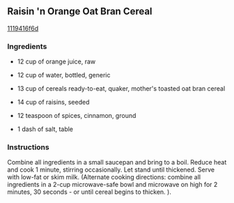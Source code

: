 ## Raisin 'n Orange Oat Bran Cereal

[1119416f6d](http://www.food.com/recipe/raisin-n-orange-oat-bran-cereal-255164)

### Ingredients

 - 12 cup of orange juice, raw

 - 12 cup of water, bottled, generic

 - 13 cup of cereals ready-to-eat, quaker, mother's toasted oat bran cereal

 - 14 cup of raisins, seeded

 - 12 teaspoon of spices, cinnamon, ground

 - 1 dash of salt, table

### Instructions

Combine all ingredients in a small saucepan and bring to a boil. Reduce heat and cook 1 minute, stirring occasionally. Let stand until thickened. Serve with low-fat or skim milk. (Alternate cooking directions: combine all ingredients in a 2-cup microwave-safe bowl and microwave on high for 2 minutes, 30 seconds - or until cereal begins to thicken. ).
